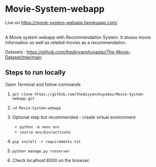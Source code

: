 # Movie-System-webapp 
Live on https://movie-system-webapp.herokuapp.com/
<br /><br />

A Movie system webapp with Recommendation System. It shows movie information as well as related movies as a recommendation.

Datasets : https://github.com/thedivyanshuyadav/The-Movie-Dataset/tree/main


## Steps to run locally

Open Terminal and follow commands

1.  `git clone https://github.com/thedivyanshuyadav/Movie-System-webapp.git`
2.  `cd Movie-System-webapp`

4.  Optional step but recommended - create virtual environment
    - `python -m venv env`
    - `source env/bin/activate`
   
4.  `pip install -r requirements.txt`
5.  `python manage.py runserver`
6.  Check localhost:8000 on the browser.

